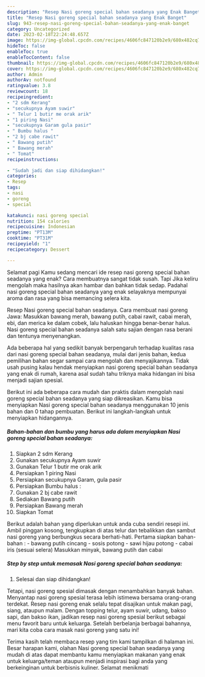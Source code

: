 ```yaml
---
description: "Resep Nasi goreng special bahan seadanya yang Enak Banget"
title: "Resep Nasi goreng special bahan seadanya yang Enak Banget"
slug: 943-resep-nasi-goreng-special-bahan-seadanya-yang-enak-banget
category: Uncategorized
date: 2023-02-18T22:24:48.657Z
image: https://img-global.cpcdn.com/recipes/4606fc847120b2e9/680x482cq70/nasi-goreng-special-bahan-seadanya-foto-resep-utama.jpg
hideToc: false
enableToc: true
enableTocContent: false
thumbnail: https://img-global.cpcdn.com/recipes/4606fc847120b2e9/680x482cq70/nasi-goreng-special-bahan-seadanya-foto-resep-utama.jpg
cover: https://img-global.cpcdn.com/recipes/4606fc847120b2e9/680x482cq70/nasi-goreng-special-bahan-seadanya-foto-resep-utama.jpg
author: Admin
authorAv: notfound
ratingvalue: 3.8
reviewcount: 18
recipeingredient:
- "2 sdm Kerang"
- "secukupnya Ayam suwir"
- " Telur 1 butir me orak arik"
- "1 piring Nasi"
- "secukupnya Garam gula pasir"
- " Bumbu halus "
- "2 bj cabe rawit"
- " Bawang putih"
- " Bawang merah"
- " Tomat"
recipeinstructions:

- "Sudah jadi dan siap dihidangkan!"
categories:
- Resep
tags:
- nasi
- goreng
- special

katakunci: nasi goreng special 
nutrition: 154 calories
recipecuisine: Indonesian
preptime: "PT13M"
cooktime: "PT31M"
recipeyield: "1"
recipecategory: Dessert

---
```



Selamat pagi Kamu sedang mencari ide resep nasi goreng special bahan seadanya yang enak? Cara membuatnya sangat tidak susah. Tapi Jika keliru mengolah maka hasilnya akan hambar dan bahkan tidak sedap. Padahal nasi goreng special bahan seadanya yang enak selayaknya mempunyai aroma dan rasa yang bisa memancing selera kita.


Resep Nasi goreng special bahan seadanya. Cara membuat nasi goreng Jawa: Masukkan bawang merah, bawang putih, cabai rawit, cabai merah, ebi, dan merica ke dalam cobek, lalu haluskan hingga benar-benar halus. Nasi goreng special bahan seadanya salah satu sajian dengan rasa berani dan tentunya menyenangkan.

Ada beberapa hal yang sedikit banyak berpengaruh terhadap kualitas rasa dari nasi goreng special bahan seadanya, mulai dari jenis bahan, kedua pemilihan bahan segar sampai cara mengolah dan menyajikannya. Tidak usah pusing kalau hendak menyiapkan nasi goreng special bahan seadanya yang enak di rumah, karena asal sudah tahu triknya maka hidangan ini bisa menjadi sajian spesial.


Berikut ini ada beberapa cara mudah dan praktis dalam mengolah nasi goreng special bahan seadanya yang siap dikreasikan. Kamu bisa menyiapkan Nasi goreng special bahan seadanya menggunakan 10 jenis bahan dan 0 tahap pembuatan. Berikut ini langkah-langkah untuk menyiapkan hidangannya.

<!--inarticleads1-->

##### Bahan-bahan dan bumbu yang harus ada dalam menyiapkan Nasi goreng special bahan seadanya:

1. Siapkan 2 sdm Kerang
1. Gunakan secukupnya Ayam suwir
1. Gunakan  Telur 1 butir me orak arik
1. Persiapkan 1 piring Nasi
1. Persiapkan secukupnya Garam, gula pasir
1. Persiapkan  Bumbu halus :
1. Gunakan 2 bj cabe rawit
1. Sediakan  Bawang putih
1. Persiapkan  Bawang merah
1. Siapkan  Tomat


Berikut adalah bahan yang diperlukan untuk anda cuba sendiri resepi ini. Ambil pinggan kosong, tengkupkan di atas telur dan tebalikkan dan sambut nasi goreng yang berbungkus secara berhati-hati. Pertama siapkan bahan-bahan : - bawang putih cincang - sosis potong - sawi hijau potong - cabai iris (sesuai selera) Masukkan minyak, bawang putih dan cabai 

<!--inarticleads2-->

##### Step by step untuk memasak Nasi goreng special bahan seadanya:


1. Selesai dan siap dihidangkan!

Tetapi, nasi goreng spesial dimasak dengan menambahkan banyak bahan. Menyantap nasi goreng spesial terasa lebih istimewa bersama orang-orang terdekat. Resep nasi goreng enak selalu tepat disajikan untuk makan pagi, siang, ataupun malam. Dengan topping telur, ayam suwir, udang, bakso sapi, dan bakso ikan, jadikan resep nasi goreng spesial berikut sebagai menu favorit baru untuk keluarga. Setelah berbelanja berbagai bahannya, mari kita coba cara masak nasi goreng yang satu ini! 

Terima kasih telah membaca resep yang tim kami tampilkan di halaman ini. Besar harapan kami, olahan Nasi goreng special bahan seadanya yang mudah di atas dapat membantu kamu menyiapkan makanan yang enak untuk keluarga/teman ataupun menjadi inspirasi bagi anda yang berkeinginan untuk berbisnis kuliner. Selamat menikmati
